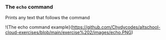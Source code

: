 ### The `echo` command

Prints any text that follows the command

!{The echo command example}(https://github.com/Chydycodes/altschool-cloud-exercises/blob/main/exercise%202/images/echo.PNG)

